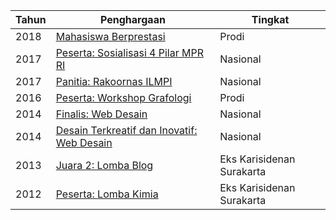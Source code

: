 | Tahun | Penghargaan | Tingkat |
|-|-|-|
| 2018 | [Mahasiswa Berprestasi](https://s25.postimg.org/shsyq8a6n/Scan352.jpg) | Prodi |
| 2017 | [Peserta: Sosialisasi 4 Pilar MPR RI](https://s25.postimg.org/5gcdkhi8v/Scan351.jpg) | Nasional |
| 2017 | [Panitia: Rakoornas ILMPI](https://s25.postimg.org/8afixx4zj/Scan355.jpg) | Nasional |
| 2016 | [Peserta: Workshop Grafologi](https://s25.postimg.org/k1z9eqwf3/gambar_0002.jpg) | Prodi |
| 2014 | [Finalis: Web Desain](https://s25.postimg.org/oal5eau9r/Desain_web.jpg) | Nasional |
| 2014 | [Desain Terkreatif dan Inovatif: Web Desain](https://s25.postimg.org/clzzszban/gambar_0004.jpg) | Nasional |
| 2013 | [Juara 2: Lomba Blog](https://s25.postimg.org/nyclarrpb/gambar_0006.jpg) | Eks Karisidenan Surakarta |
| 2012 | [Peserta: Lomba Kimia](https://s25.postimg.org/hww2b24tb/Kimia.jpg) | Eks Karisidenan Surakarta |
